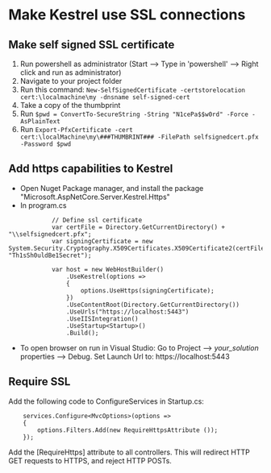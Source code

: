 ﻿# Make Kestrel use SSL connections


## Make self signed SSL certificate
1. Run powershell as administrator (Start --> Type in 'powershell' --> Right click and run as administrator)
1. Navigate to your project folder
2. Run this command: ``` New-SelfSignedCertificate -certstorelocation cert:\localmachine\my -dnsname self-signed-cert ```
3. Take a copy of the thumbprint
4. Run ``` $pwd = ConvertTo-SecureString -String "N1cePa$$w0rd" -Force -AsPlainText ```
5. Run ``` Export-PfxCertificate -cert cert:\localMachine\my\###THUMBRINT### -FilePath selfsignedcert.pfx -Password $pwd ```


## Add https capabilities to Kestrel 
* Open Nuget Package manager, and install the package "Microsoft.AspNetCore.Server.Kestrel.Https"
* In program.cs
```
            // Define ssl certificate
            var certFile = Directory.GetCurrentDirectory() + "\\selfsignedcert.pfx";
            var signingCertificate = new System.Security.Cryptography.X509Certificates.X509Certificate2(certFile, "Th1sSh0uldBe1Secret");

            var host = new WebHostBuilder()
                .UseKestrel(options =>
                {
                    options.UseHttps(signingCertificate);
                })
                .UseContentRoot(Directory.GetCurrentDirectory())
                .UseUrls("https://localhost:5443")
                .UseIISIntegration()
                .UseStartup<Startup>()
                .Build();
```
* To open browser on run in Visual Studio: Go to Project --> _your_solution_ properties --> Debug. Set Launch Url to: https://localhost:5443

## Require SSL
Add the following code to ConfigureServices in Startup.cs:
```
	services.Configure<MvcOptions>(options =>
	{
		options.Filters.Add(new RequireHttpsAttribute ());
	});
```

Add the [RequireHttps] attribute to all controllers. This will  redirect HTTP GET requests to HTTPS, and reject HTTP POSTs.

